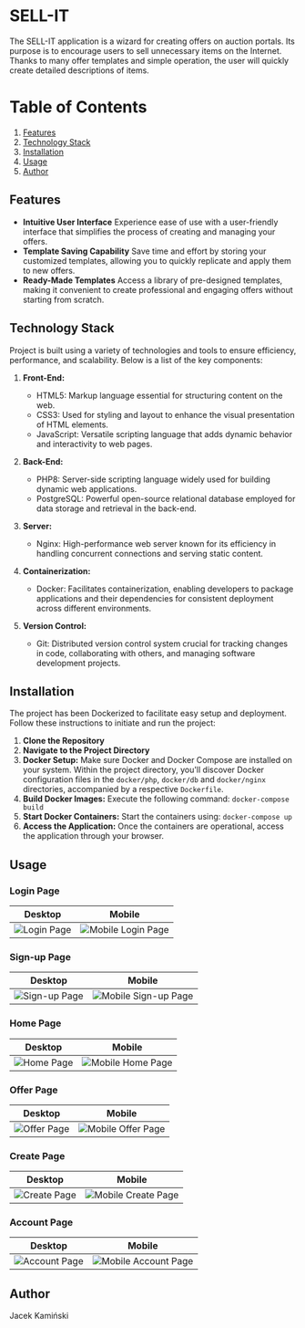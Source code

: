 # SELL-IT
The SELL-IT application is a wizard for creating offers on auction portals. Its purpose is to encourage users to sell unnecessary items on the Internet.
Thanks to many offer templates and simple operation, the user will quickly create detailed descriptions of items.

# Table of Contents

1. [Features](#features)
2. [Technology Stack](#technology-stack)
3. [Installation](#installation)
4. [Usage](#usage)
5. [Author](#author)

## Features

- **Intuitive User Interface** Experience ease of use with a user-friendly interface that simplifies the process of creating and managing your offers.
- **Template Saving Capability** Save time and effort by storing your customized templates, allowing you to quickly replicate and apply them to new offers.
- **Ready-Made Templates** Access a library of pre-designed templates, making it convenient to create professional and engaging offers without starting from scratch.

## Technology Stack

Project is built using a variety of technologies and tools to ensure efficiency, performance, and scalability. Below is a list of the key components:

1. **Front-End:**
   - HTML5: Markup language essential for structuring content on the web.
   - CSS3: Used for styling and layout to enhance the visual presentation of HTML elements.
   - JavaScript: Versatile scripting language that adds dynamic behavior and interactivity to web pages.

2. **Back-End:**
   - PHP8: Server-side scripting language widely used for building dynamic web applications.
   - PostgreSQL: Powerful open-source relational database employed for data storage and retrieval in the back-end.

3. **Server:**
   - Nginx: High-performance web server known for its efficiency in handling concurrent connections and serving static content.

4. **Containerization:**
   - Docker: Facilitates containerization, enabling developers to package applications and their dependencies for consistent deployment across different environments.
     
5. **Version Control:**
   - Git: Distributed version control system crucial for tracking changes in code, collaborating with others, and managing software development projects.

## Installation

The project has been Dockerized to facilitate easy setup and deployment. Follow these instructions to initiate and run the project:

1. **Clone the Repository**
2. **Navigate to the Project Directory**
3. **Docker Setup:**
Make sure Docker and Docker Compose are installed on your system. Within the project directory, you'll discover Docker configuration files in the `docker/php`, `docker/db` and `docker/nginx` directories, accompanied by a respective `Dockerfile`.
4. **Build Docker Images:**
Execute the following command: `docker-compose build`
5. **Start Docker Containers:**
Start the containers using: `docker-compose up`
6. **Access the Application:**
Once the containers are operational, access the application through your browser.

## Usage

### Login Page
Desktop | Mobile
:-------------------------:|:-------------------------:
![Login Page](Views_screen_shots/Log%20in%20–%20Opera.png) | ![Mobile Login Page](Views_screen_shots/login.png)

### Sign-up Page
Desktop | Mobile
:-------------------------:|:-------------------------:
![Sign-up Page](Views_screen_shots/Sign_up%20–%20Opera.png) | ![Mobile Sign-up Page](Views_screen_shots/signup.png)

### Home Page
Desktop | Mobile
:-------------------------:|:-------------------------:
![Home Page](Views_screen_shots/HomePage%20–%20Opera.png) | ![Mobile Home Page](Views_screen_shots/dashboard.png)

### Offer Page
Desktop | Mobile
:-------------------------:|:-------------------------:
![Offer Page](Views_screen_shots/offer%20–%20Opera.png) | ![Mobile Offer Page](Views_screen_shots/offer.png)

### Create Page
Desktop | Mobile
:-------------------------:|:-------------------------:
![Create Page](Views_screen_shots/Create%20–%20Opera.png) | ![Mobile Create Page](Views_screen_shots/create.png)

### Account Page
Desktop | Mobile
:-------------------------:|:-------------------------:
![Account Page](Views_screen_shots/Account%20–%20Opera.png) | ![Mobile Account Page](Views_screen_shots/account.png)

## Author
Jacek Kamiński

